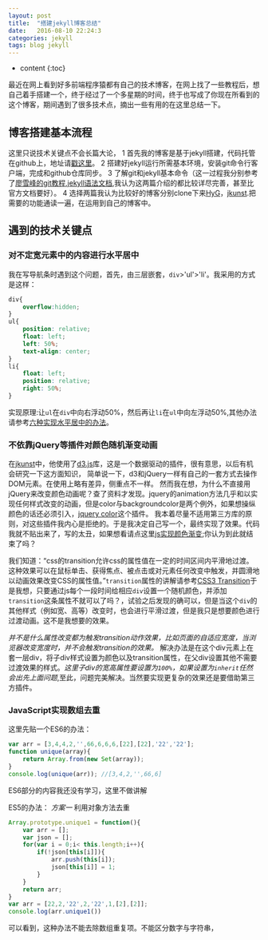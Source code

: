 ```yaml
---
layout: post
title:  "搭建jekyll博客总结"
date:   2016-08-10 22:24:3
categories: jekyll
tags: blog jekyll
---
```


* content
{:toc}

最近在网上看到好多前端程序猿都有自己的技术博客，在网上找了一些教程后，想自己着手搭建一个，终于经过了一个多星期的时间，终于也写成了你现在所看到的这个博客，期间遇到了很多技术点，摘出一些有用的在这里总结一下。




## 博客搭建基本流程

这里只说技术关键点不会长篇大论，
1 首先我的博客是基于jekyll搭建，代码托管在github上，地址请[戳这里](https://github.com/ZinCode/ZinCode.github.io)。
2 搭建好jekyll运行所需基本环境，安装git命令行客户端，完成和github仓库同步。
3 了解git和jekyll基本命令（这一过程我分别参考了[廖雪峰的git教程](http://www.liaoxuefeng.com/wiki/0013739516305929606dd18361248578c67b8067c8c017b000/001373962845513aefd77a99f4145f0a2c7a7ca057e7570000),[jekyll语法文档](http://alfred-sun.github.io/blog/2015/01/10/jekyll-liquid-syntax-documentation/),我认为这两篇介绍的都比较详尽完善，甚至比官方文档要好）。
4 选择两篇我认为比较好的博客分别clone下来[HyG](https://gaohaoyang.github.io/)，[jkunst](http://jkunst.com/).把需要的功能通读一遍，在运用到自己的博客中。

## 遇到的技术关键点

### 对不定宽元素中的内容进行水平居中

我在写导航条时遇到这个问题，首先，由三层嵌套，`div`>'ul'>'li'。我采用的方式是这样：
```css
div{
	overflow:hidden;
}
ul{
	position: relative;
	float: left;
	left: 50%;
	text-align: center;
}
li{
	float: left;
	position: relative;
	right: 50%;
}
```
实现原理:让`ul`在`div`中向右浮动50%，然后再让`li`在`ul`中向左浮动50%,其他办法请参考[六种实现水平居中的办法](http://www.w3cplus.com/css/elements-horizontally-center-with-css.html)。
### 不依靠jQuery等插件对颜色随机渐变动画

   在[jkunst](http://jkunst.com/)中，他使用了[d3.js](https://d3js.org/)库，这是一个数据驱动的插件，很有意思，以后有机会研究一下这方面知识，
简单说一下，d3和jQuery一样有自己的一套方式去操作DOM元素。在使用上略有差异，侧重点不一样。
然而我在想，为什么不直接用jQuery来改变颜色动画呢？查了资料才发现。jquery的animation方法几乎和以实现任何样式改变的动画，但是color与backgroundcolor是两个例外，如果想操纵颜色的话还必须引入，[jquery color](https://github.com/jquery/jquery-color)这个插件。
我本着尽量不适用第三方库的原则，对这些插件我内心是拒绝的。于是我决定自己写一个，最终实现了效果。代码我就不贴出来了，写的太丑，如果想看请点这里[js实现颜色渐变](https://github.com/ZinCode/ZinCode.github.io/blob/master/js/changec.js);你认为到此就结束了吗？

我们知道：“css的transition允许css的属性值在一定的时间区间内平滑地过渡。这种效果可以在鼠标单击、获得焦点、被点击或对元素任何改变中触发，并圆滑地以动画效果改变CSS的属性值。”`transition`属性的讲解请参考[CSS3 Transition](http://www.w3cplus.com/content/css3-transition)于是我想，只要通过js每个一段时间给相应`div`设置一个随机颜色，并添加`transition`这条属性不就可以了吗？，试验之后发现的确可以，但是当这个`div`的其他样式（例如宽、高等）改变时，也会进行平滑过渡，但是我只是想要颜色进行过渡动画。这不是我想要的效果。

*并不是什么属性改变都为触发transition动作效果，比如页面的自适应宽度，当浏览器改变宽度时，并不会触发transition的效果。*
解决办法是在这个div元素上在套一层div，将子div样式设置为颜色以及transition属性，在父div设置其他不需要过渡效果的样式。*这里子div的宽高属性要设置为`100%`，如果设置为`inherit`任然会出先上面问题*,至此，问题完美解决。当然要实现更复杂的效果还是要借助第三方插件。

### JavaScript实现数组去重

这里先贴一个ES6的办法：
```js
var arr = [3,4,4,2,'',66,6,6,6,[22],[22],'22','22'];
function unique(array){
	return Array.from(new Set(array));
}
console.log(unique(arr)); //[3,4,2,'',66,6]
```
ES6部分的内容我还没有学习，这里不做讲解

ES5的办法：
*方案一*
利用对象方法去重

```js
Array.prototype.unique1 = function(){
	var arr = [];
	var json = [];
	for(var i = 0;i< this.length;i++){
		if(!json[this[i]]){
			arr.push(this[i]);
			json[this[i]] = 1;
		}
	}
	return arr;
}
var arr = [22,2,'22',2,'22',1,[2],[2]];
console.log(arr.unique1())
```
可以看到，这种办法不能去除数组重复项。不能区分数字与字符串，
